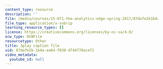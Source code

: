 ```yaml
---
content_type: resource
description: ''
file: /media/courses/15-071-the-analytics-edge-spring-2017/87dafe2b1b4aaa6df038d744778acef2_3cN7bSffVm4.srt
file_type: application/x-subrip
learning_resource_types: []
license: https://creativecommons.org/licenses/by-nc-sa/4.0/
ocw_type: OCWFile
resourcetype: Other
title: 3play caption file
uid: 87dafe2b-1b4a-aa6d-f038-d744778acef2
video_metadata:
  youtube_id: null
---
```

